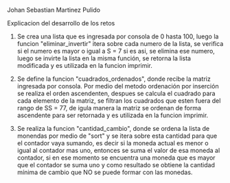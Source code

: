 Johan Sebastian Martinez Pulido

Explicacion del desarrollo de los retos 

1. Se crea una lista que es ingresada por consola de 0 hasta 100, luego la funcion "eliminar_invertir" itera sobre 
cada numero de la lista, se verifica si el numero es mayor o igual a S = 7 si es asi, se elimina ese numero, 
luego se invirte la lista en la misma función, se retorna la lista modificada y es utilizada en la funcion imprimir.

2. Se define la funcion "cuadrados_ordenados", donde recibe la matriz ingresada por consola. Por medio del metodo
ordenación por inserción se realiza el orden ascendenten, despues se calcula el cuadrado para cada elemento de la matriz,
se filtran los cuadrados que esten fuera del rango de SS = 77, de igula manera la matriz se ordenan de forma ascendente 
para ser retornada y es utilizada en la funcion imprimir.

3. Se realiza la funcion "cantidad_cambio", donde se ordena la lista de monendas por medio de "sort" y se itera sobre esta 
cantidad para que el contador vaya sumando, es decir si la moneda actual es menor o igual al contador mas uno, entonces se
suma el valor de esa moneda al contador, si en ese momento se encuentra una moneda que es mayor que el contador se suma uno
y como resultado se obtiene la cantidad mínima de cambio que NO se puede formar con las monedas.

